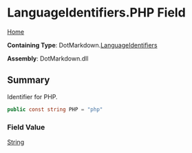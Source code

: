 # LanguageIdentifiers\.PHP Field

[Home](../../../README.md)

**Containing Type**: DotMarkdown\.[LanguageIdentifiers](../README.md)

**Assembly**: DotMarkdown\.dll

## Summary

Identifier for PHP\.

```csharp
public const string PHP = "php"
```

### Field Value

[String](https://docs.microsoft.com/en-us/dotnet/api/system.string)

